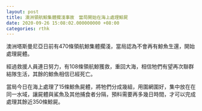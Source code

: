 ```yaml
---
layout: post
title: 澳洲領航鯨集體擱淺事故　當局開始在海上處理鯨屍
date: 2020-09-26 15:08:02.000000000 +08:00
categories: rthk
---
```


澳洲塔斯曼尼亞日前有470條領航鯨集體擱淺，當局認為不會再有鯨魚生還，開始處理屍體。

經過救援人員連日努力，有108條領航鯨獲救，重回大海，相信牠們有望再次聯群結隊生活，其餘的鯨魚相信已經死亡。

當局今日在海上處理了15條鯨魚屍體，將牠們分成幾組，用圍網圍好，集中放在在同一水域，讓屍體與鯊魚及其他捕食者分隔，預料需要再多幾日時間，才可以完成處理其餘近350條鯨屍。
